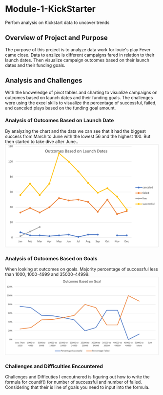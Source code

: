 # Module-1-KickStarter
Perfom analysis on Kickstart data to uncover trends

## Overview of Project and Purpose
The purpose of this project is to analyze data work for louie's play Fever came close. Data to anzlize is different campaigns fared in relation to their launch dates. Then visualize campaign outcomes based on their launch dates and their funding goals. 

## Analysis and Challenges
With the knoweledge of pivot tables and charting to visualize campaigns on outcomes based on launch dates and their funding goals. The challenges were using the excel skills to visualize the percentage of successful, failed, and canceled plays based on the funding goal amount.

### Analysis of Outcomes Based on Launch Date
By analyzing the chart and the data we can see that it had the biggest success from March to June with the lowest 56 and the highest 100. But then started to take dive after June..
![](OutcomesBasedOnLaunchDates.png)

### Analysis of Outcomes Based on Goals
When looking at outcomes on goals. Majority percentage of successful less than 1000, 1000-4999 and 35000-44999.
![](OutcomesBasedOnGoals.png)

### Challenges and Difficulties Encountered
Challenges and Difficuties I encoutnered is figuring out how to write the formula for countif() for number of successful and number of failed. Considering that their is line of goals you need to input into the formula. 
